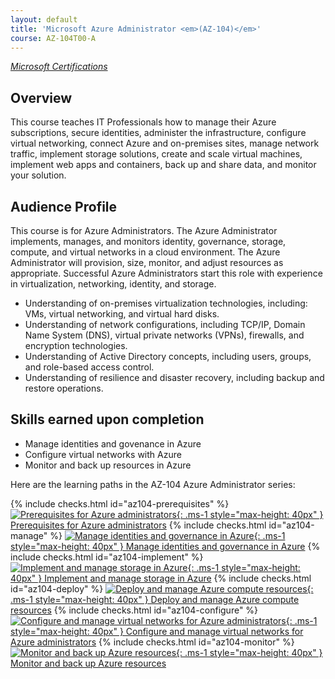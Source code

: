 ```yaml
---
layout: default
title: 'Microsoft Azure Administrator <em>(AZ-104)</em>'
course: AZ-104T00-A
---
```

[_Microsoft Certifications_](..)

## Overview

This course teaches IT Professionals how to manage their Azure subscriptions, secure identities, administer the infrastructure, configure virtual networking, connect Azure and on-premises sites, manage network traffic, implement storage solutions, create and scale virtual machines, implement web apps and containers, back up and share data, and monitor your solution.

## Audience Profile

This course is for Azure Administrators. The Azure Administrator implements, manages, and monitors identity, governance, storage, compute, and virtual networks in a cloud environment. The Azure Administrator will provision, size, monitor, and adjust resources as appropriate. Successful Azure Administrators start this role with experience in virtualization, networking, identity, and storage.

- Understanding of on-premises virtualization technologies, including: VMs, virtual networking, and virtual hard disks.
- Understanding of network configurations, including TCP/IP, Domain Name System (DNS), virtual private networks (VPNs), firewalls, and encryption technologies.
- Understanding of Active Directory concepts, including users, groups, and role-based access control.
- Understanding of resilience and disaster recovery, including backup and restore operations.

## Skills earned upon completion

- Manage identities and govenance in Azure
- Configure virtual networks with Azure
- Monitor and back up resources in Azure

Here are the learning paths in the AZ-104 Azure Administrator series:

<span class="form-check fs-5">{% include checks.html id="az104-prerequisites" %}
[![Prerequisites for Azure administrators](https://learn.microsoft.com/en-us/training/achievements/az-104-administrator-prerequisites.svg){: .ms-1 style="max-height: 40px" } Prerequisites for Azure administrators](./prerequisites)</span>
<span class="form-check fs-5">{% include checks.html id="az104-manage" %}
[![Manage identities and governance in Azure](https://learn.microsoft.com/en-us/training/achievements/az-104-manage-identities-governance.svg){: .ms-1 style="max-height: 40px" } Manage identities and governance in Azure](./prerequisites)</span>
<span class="form-check fs-5">{% include checks.html id="az104-implement" %}
[![Implement and manage storage in Azure](https://learn.microsoft.com/en-us/training/achievements/az-104-manage-storage.svg){: .ms-1 style="max-height: 40px" } Implement and manage storage in Azure](./implement)</span>
<span class="form-check fs-5">{% include checks.html id="az104-deploy" %}
[![Deploy and manage Azure compute resources](https://learn.microsoft.com/en-us/training/achievements/az-104-manage-compute-resources.svg){: .ms-1 style="max-height: 40px" } Deploy and manage Azure compute resources](./deploy)</span>
<span class="form-check fs-5">{% include checks.html id="az104-configure" %}
[![Configure and manage virtual networks for Azure administrators](https://learn.microsoft.com/en-us/training/achievements/az-104-manage-virtual-networks.svg){: .ms-1 style="max-height: 40px" } Configure and manage virtual networks for Azure administrators](./configure)</span>
<span class="form-check fs-5">{% include checks.html id="az104-monitor" %}
[![Monitor and back up Azure resources](https://learn.microsoft.com/en-us/training/achievements/az-104-monitor-backup-resources.svg){: .ms-1 style="max-height: 40px" } Monitor and back up Azure resources](./monitor)</span>
